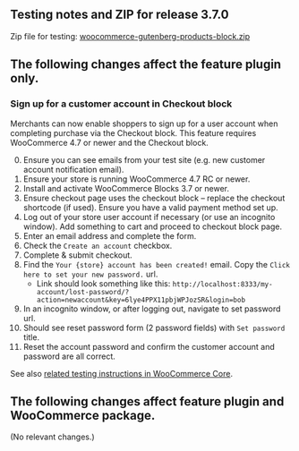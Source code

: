 ## Testing notes and ZIP for release 3.7.0

Zip file for testing: [woocommerce-gutenberg-products-block.zip](https://github.com/woocommerce/woocommerce-gutenberg-products-block/files/5220435/woocommerce-gutenberg-products-block.zip)

## The following changes affect the feature plugin only.

### Sign up for a customer account in Checkout block

Merchants can now enable shoppers to sign up for a user account when completing purchase via the Checkout block. This feature requires WooCommerce 4.7 or newer and the Checkout block.

0. Ensure you can see emails from your test site (e.g. new customer account notification email).
1. Ensure your store is running WooCommerce 4.7 RC or newer.
1. Install and activate WooCommerce Blocks 3.7 or newer.
2. Ensure checkout page uses the checkout block – replace the checkout shortcode (if used). Ensure you have a valid payment method set up. 
3. Log out of your store user account if necessary (or use an incognito window). Add something to cart and proceed to checkout block page.
3. Enter an email address and complete the form. 
3. Check the `Create an account` checkbox.
2. Complete & submit checkout.
1. Find the `Your {store} account has been created!` email. Copy the `Click here to set your new password.` url.
    - Link should look something like this: `http://localhost:8333/my-account/lost-password/?action=newaccount&key=6lye4PPX11pbjWPJozSR&login=bob`
4. In an incognito window, or after logging out, navigate to set password url. 
6. Should see reset password form (2 password fields) with `Set password` title. 
7. Reset the account password and confirm the customer account and password are all correct.

See also [related testing instructions in WooCommerce Core](https://github.com/woocommerce/woocommerce/wiki/Release-Testing-Instructions-WooCommerce-4.7#improvements-to-my-account--lost-password-endpoint).


## The following changes affect feature plugin and WooCommerce package.

(No relevant changes.)
